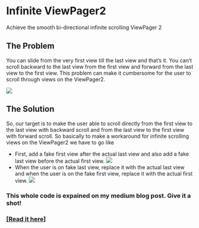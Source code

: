 # Infinite ViewPager2

Achieve the smooth bi-directional infinite scrolling ViewPager 2

## The Problem

You can slide from the very first view till the last view and that’s it. You can’t scroll backward to the last view from the first view and forward from the last view to the first view. This problem can make it cumbersome for the user to scroll through views on the ViewPager2.

![](https://miro.medium.com/max/4800/1*W0jri2VlW5jgOw7VCo3VGA.png)

## The Solution

So, our target is to make the user able to scroll directly from the first view to the last view with backward scroll and from the last view to the first view with forward scroll.
So basically to make a workaround for infinite scrolling views on the ViewPager2 we have to go like

* First, add a fake first view after the actual last view and also add a fake last view before the actual first view.
![](https://miro.medium.com/max/1400/1*rGK0XsaFvnXvYXjif74EPg.png)
* When the user is on fake last view, replace it with the actual last view and when the user is on the fake first view, replace it with the actual first view.
![](https://miro.medium.com/max/1400/1*A68uou1FO0MURxyxf1R6BQ.png)

### This whole code is expained on my medium blog post. Give it a shot!

### [[Read it here]](https://medium.com/@ashishpandey.professional/android-infinite-scrolling-viewpager2-195e3786ec3f)

